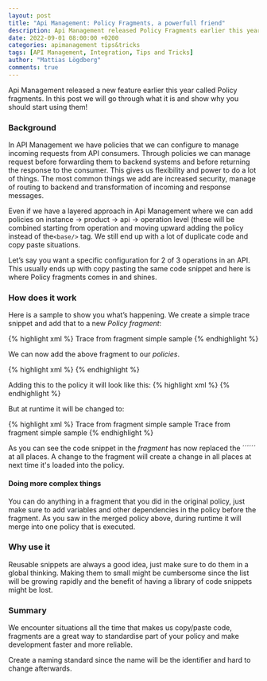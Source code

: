 ```yaml
---
layout: post
title: "Api Management: Policy Fragments, a powerfull friend"
description: Api Management released Policy Fragments earlier this year and i's been little talk about the. | This post explains why Policy Fragments are so great to use. 
date: 2022-09-01 08:00:00 +0200
categories: apimanagement tips&tricks
tags: [API Management, Integration, Tips and Tricks]
author: "Mattias Lögdberg"
comments: true
---
```


Api Management released a new feature earlier this year called Policy fragments. In this post we will go through what it is and show why you should start using them!

### Background
In API Management we have policies that we can configure to manage incoming requests from API consumers. Through policies we can manage request before forwarding them to backend systems and before returning the response to the consumer. This gives us flexibility and power to do a lot of things. The most common things we add are increased security, manage of routing to backend and transformation of incoming and response messages.

Even if we have a layered approach in Api Management where we can add policies on instance -> product -> api -> operation level (these will be combined starting from operation and moving upward adding the policy instead of the```<base/>``` tag. We still end up with a lot of duplicate code and copy paste situations.

Let’s say you want a specific configuration for 2 of 3 operations in an API. This usually ends up with copy pasting the same code snippet and here is where Policy fragments comes in and shines.

### How does it work
Here is a sample to show you what’s happening. We create a simple trace snippet and add that to a new *Policy fragment*:

{% highlight xml %}
<fragment>
	<trace source="fragment">
        Trace from fragment simple sample
    </trace>
</fragment>
{% endhighlight %}

We can now add the above fragment to our *policies*.

{% highlight xml %}
<include-fragment fragment-id="demofragment" />
{% endhighlight %}


Adding this to the policy it will look like this:
{% highlight xml %}
<policies>
    <inbound>
        <base />
        <!-- other polices here-->
        <include-fragment fragment-id="demofragment" />
        <!-- other polices here-->
    </inbound>
    <backend>
        <forward-request timeout="300" buffer-request-body="true" />
    </backend>
    <outbound>
        <base />
        <!-- other polices here-->
        <include-fragment fragment-id="demofragment" />
        <!-- other polices here-->
    </outbound>
    <on-error>
        <base />
        <!-- other polices here-->
    </on-error>
</policies>
{% endhighlight %}

But at runtime it will be changed to:

{% highlight xml %}
<policies>
    <inbound>
        <base />
        <!-- other polices here-->
        <trace source="fragment">
            Trace from fragment simple sample
         </trace>
        <!-- other polices here-->
    </inbound>
    <backend>
        <forward-request timeout="300" buffer-request-body="true" />
    </backend>
    <outbound>
        <base />
        <!-- other polices here-->
        <trace source="fragment">
            Trace from fragment simple sample
        </trace>
        <!-- other polices here-->
    </outbound>
    <on-error>
        <base />
        <!-- other polices here-->
    </on-error>
</policies>
{% endhighlight %}

As you can see the code snippet in the *fragment* has now replaced the ´´´<include-fragment fragment-id="demofragment" />´´´ at all places. A change to the fragment will create a change in all places at next time it's loaded into the policy.

#### Doing more complex things
You can do anything in a fragment that you did in the original policy, just make sure to add variables and other dependencies in the policy before the fragment. As you saw in the merged policy above, during runtime it will merge into one policy that is executed.

### Why use it
Reusable snippets are always a good idea, just make sure to do them in a global thinking. Making them to small might be cumbersome since the list will be growing rapidly and the benefit of having a library of code snippets might be lost.


### Summary
We encounter situations all the time that makes us copy/paste code, fragments are a great way to standardise part of your policy and make development faster and more reliable.

Create a naming standard since the name will be the identifier and hard to change afterwards.